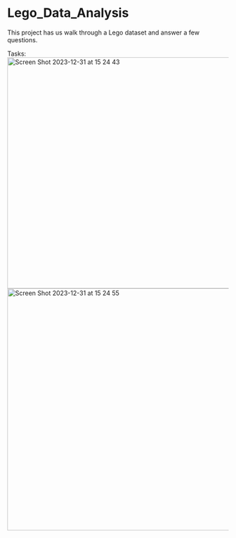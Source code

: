 # Lego_Data_Analysis
This project has us walk through a Lego dataset and answer a few questions.

Tasks: 
<img width="525" alt="Screen Shot 2023-12-31 at 15 24 43" src="https://github.com/ozverensarp/Lego_Data_Analysis/assets/138230805/efb4514f-f51d-4359-8f0c-f7fde1fe1689">
<img width="550" alt="Screen Shot 2023-12-31 at 15 24 55" src="https://github.com/ozverensarp/Lego_Data_Analysis/assets/138230805/f44aceb8-4e2a-468a-a315-8a7415d12f41">
